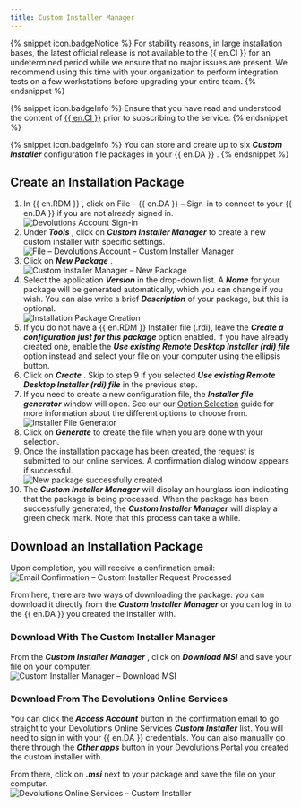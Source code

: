 ```yaml
---
title: Custom Installer Manager
---
```

{% snippet icon.badgeNotice %} 
For stability reasons, in large installation bases, the latest official release is not available to the {{ en.CI }} for an undetermined period while we ensure that no major issues are present. We recommend using this time with your organization to perform integration tests on a few workstations before upgrading your entire team. 
{% endsnippet %}
 
{% snippet icon.badgeInfo %} 
Ensure that you have read and understood the content of [{{ en.CI }}](/rdm/windows/installation/client/custom-installer-service/) prior to subscribing to the service. 
{% endsnippet %}
 
{% snippet icon.badgeInfo %} 
You can store and create up to six ***Custom Installer*** configuration file packages in your {{ en.DA }} . 
{% endsnippet %}
 
## Create an Installation Package 

1. In {{ en.RDM }} , click on File – {{ en.DA }} &#32; ***–*** Sign-in &#32; to connect to your {{ en.DA }} if you are not already signed in.  
![Devolutions Account Sign-in](/img/en/rdm/windows/RdmWin4009.png) 
1. Under ***Tools*** , click on ***Custom Installer Manager*** to create a new custom installer with specific settings.  
![File – Devolutions Account – Custom Installer Manager](/img/en/rdm/windows/clip11247.png) 
1. Click on ***New Package*** .  
![Custom Installer Manager – New Package](/img/en/rdm/windows/clip11251.png) 
1. Select the application ***Version*** in the drop-down list. A ***Name*** for your package will be generated automatically, which you can change if you wish. You can also write a brief ***Description*** of your package, but this is optional.  
![Installation Package Creation](/img/en/rdm/windows/clip11252.png) 
1. If you do not have a {{ en.RDM }} Installer file (.rdi), leave the ***Create a configuration just for this package*** option enabled. If you have already created one, enable the ***Use existing Remote Desktop Installer (rdi) file*** option instead and select your file on your computer using the ellipsis button. 
1. Click on ***Create*** . Skip to step 9 if you selected ***Use existing Remote Desktop Installer (rdi) file*** in the previous step. 
1. If you need to create a new configuration file, the ***Installer file generator*** window will open. See our our [Option Selection](/rdm/windows/installation/client/custom-installer-service/installer-file-generator/option-selection/) guide for more information about the different options to choose from.  
![Installer File Generator](/img/en/rdm/windows/clip11249.png) 
1. Click on ***Generate*** to create the file when you are done with your selection. 
1. Once the installation package has been created, the request is submitted to our online services. A confirmation dialog window appears if successful.  
![New package successfully created](/img/en/rdm/windows/clip10477.png) 
1. The ***Custom Installer Manager*** will display an hourglass icon indicating that the package is being processed. When the package has been successfully generated, the ***Custom Installer Manager*** will display a green check mark. Note that this process can take a while. 

## Download an Installation Package 

Upon completion, you will receive a confirmation email:  
![Email Confirmation – Custom Installer Request Processed](/img/en/rdm/windows/clip11254.png) 

From here, there are two ways of downloading the package: you can download it directly from the ***Custom Installer Manager*** or you can log in to the {{ en.DA }} you created the installer with. 

### Download With The Custom Installer Manager 

From the ***Custom Installer Manager*** , click on ***Download MSI*** and save your file on your computer.  
![Custom Installer Manager – Download MSI](/img/en/rdm/windows/clip11257.png) 

### Download From The Devolutions Online Services 

You can click the ***Access Account*** button in the confirmation email to go straight to your Devolutions Online Services ***Custom Installer*** list. You will need to sign in with your {{ en.DA }} credentials. You can also manually go there through the ***Other apps*** button in your [Devolutions Portal](https://portal.devolutions.com/) you created the custom installer with.  

From there, click on ***.msi*** next to your package and save the file on your computer.  
![Devolutions Online Services – Custom Installer](/img/en/rdm/windows/clip11258.png) 

